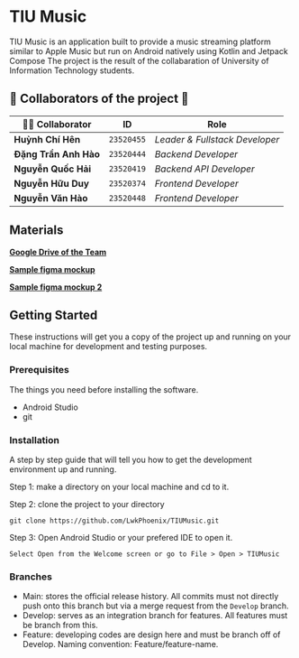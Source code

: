 # TIU Music

TIU Music is an application built to provide a music streaming platform similar to Apple Music but run on Android natively using Kotlin and Jetpack Compose
The project is the result of the collabaration of University of Information Technology students.

## 🌟 Collaborators of the project 🌟

| 👨‍💻 Collaborator   | ID        | Role     |
|---------------------|--------------|-----------|
| **Huỳnh Chí Hên**   | `23520455`      | *Leader & Fullstack Developer*|
| **Đặng Trần Anh Hào**    | `23520444`      |*Backend Developer*|
| **Nguyễn Quốc Hải**    | `23520419`      |*Backend API Developer*|
| **Nguyễn Hữu Duy**    | `23520374`      |*Frontend Developer*|
| **Nguyễn Văn Hào**    | `23520448`      |*Frontend Developer*|

## Materials
**[Google Drive of the Team](https://drive.google.com/drive/folders/1qdDjAw2VQ9wsmv2D0wbnXL9PBu6ataJx)**

**[Sample figma mockup](https://www.figma.com/community/file/1377364496499750549/apple-music-ui-kit)**

**[Sample figma mockup 2](https://www.figma.com/community/file/1323743856205490658)**

## Getting Started

These instructions will get you a copy of the project up and running on your local machine for development and testing purposes.

### Prerequisites

The things you need before installing the software.

* Android Studio
* git

### Installation

A step by step guide that will tell you how to get the development environment up and running.

Step 1: make a directory on your local machine and cd to it.

Step 2: clone the project to your directory
```
git clone https://github.com/LwkPhoenix/TIUMusic.git
```
Step 3: Open Android Studio or your prefered IDE to open it.
```
Select Open from the Welcome screen or go to File > Open > TIUMusic
```

### Branches

* Main: stores the official release history. All commits must not directly push onto this branch but via a merge request from the `Develop` branch.
* Develop: serves as an integration branch for features. All features must be branch from this.
* Feature: developing codes are design here and must be branch off of Develop. Naming convention: Feature/feature-name.


